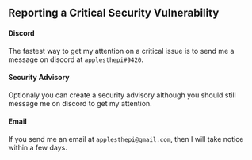 ## Reporting a Critical Security Vulnerability
#### Discord
The fastest way to get my attention on a critical issue is to send me a message on discord at `applesthepi#9420`.
#### Security Advisory
Optionaly you can create a security advisory although you should still message me on discord to get my attention.
#### Email
If you send me an email at `applesthepi@gmail.com`, then I will take notice within a few days.

